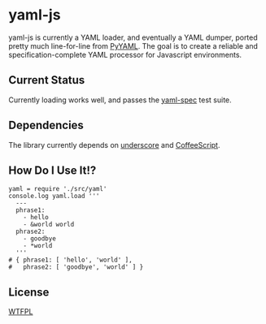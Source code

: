 yaml-js
===

yaml-js is currently a YAML loader, and eventually a YAML dumper, ported pretty
much line-for-line from [PyYAML](http://pyyaml.org/).  The goal is to create a
reliable and specification-complete YAML processor for Javascript environments.

Current Status
---

Currently loading works well, and passes the
[yaml-spec](https://github.com/connec/yaml-spec) test suite.

Dependencies
---

The library currently depends on
[underscore](http://documentcloud.github.com/underscore/) and
[CoffeeScript](http://jashkenas.github.com/coffee-script/).

How Do I Use It!?
---

    yaml = require './src/yaml'
    console.log yaml.load '''
      ---
      phrase1:
        - hello
        - &world world
      phrase2:
        - goodbye
        - *world
      '''
    # { phrase1: [ 'hello', 'world' ],
    #   phrase2: [ 'goodbye', 'world' ] }

License
---

[WTFPL](http://sam.zoy.org/wtfpl/)